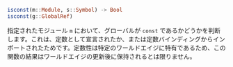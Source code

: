 ```julia
isconst(m::Module, s::Symbol) -> Bool
isconst(g::GlobalRef)
```

指定されたモジュール `m` において、グローバルが `const` であるかどうかを判断します。これは、定数として宣言されたか、または定数バインディングからインポートされたためです。定数性は特定のワールドエイジに特有であるため、この関数の結果はワールドエイジの更新後に保持されるとは限りません。
